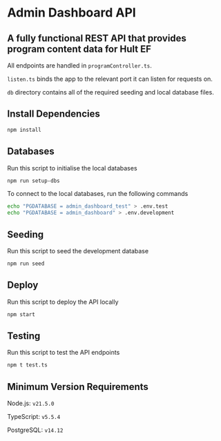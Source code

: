# Admin Dashboard API

## A fully functional REST API that provides program content data for Hult EF

All endpoints are handled in `programController.ts`.

`listen.ts` binds the app to the relevant port it can listen for requests on.

`db` directory contains all of the required seeding and local database files.

## Install Dependencies

```zsh
npm install
```

## Databases

Run this script to initialise the local databases

```zsh
npm run setup-dbs
```

To connect to the local databases, run the following commands

```zsh
echo "PGDATABASE = admin_dashboard_test" > .env.test
echo "PGDATABASE = admin_dashboard" > .env.development
```

## Seeding

Run this script to seed the development database

```zsh
npm run seed
```

## Deploy

Run this script to deploy the API locally

```zsh
npm start
```

## Testing

Run this script to test the API endpoints

```zsh
npm t test.ts
```

## Minimum Version Requirements

Node.js: `v21.5.0`

TypeScript: `v5.5.4`

PostgreSQL: `v14.12`
